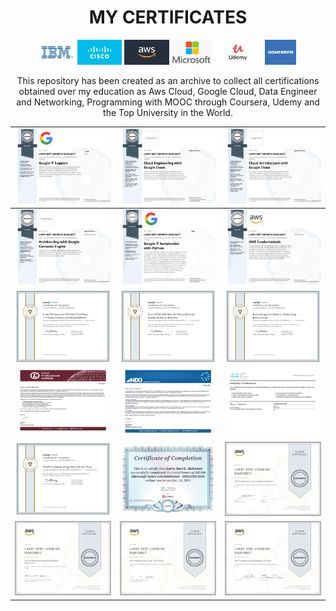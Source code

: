 <h1 align="center">MY CERTIFICATES</h1>
<p id="downloads" align="center">	
	<img src="https://github.com/larrymahumot/Certificates/blob/main/Logo/IBM.jpg" height="40px"/>
	<img src="https://github.com/larrymahumot/Certificates/blob/main/Logo/Cisco.jpg" height="40px"/>
	<img src="https://github.com/larrymahumot/Certificates/blob/main/Logo/Aws.jpg" height="40px"/>
	<img src="https://github.com/larrymahumot/Certificates/blob/main/Logo/Microsoft.jpg" height="40px"/>
	<img src="https://github.com/larrymahumot/Certificates/blob/main/Logo/Udemy.png" height="40px"/>
	<img src="https://github.com/larrymahumot/Certificates/blob/main/Logo/Coursera.jpg"  Width="50px" height="40px"/>
</p>

<p align="Center"> This repository has been created as an archive to collect all certifications obtained over my education as Aws Cloud, Google Cloud, Data Engineer and Networking, Programming with MOOC through Coursera, Udemy and the Top University in the World. </p>



| ![cert_1][01] | ![cert_2][02] | ![cert_3][03] |
| --- | --- | --- |
| ![cert_3][04] | ![cert_4][05] | ![cert_5][06] |
| ![cert_6][07] | ![cert_7][08] | ![cert_8][09] |
| ![cert_6][010] | ![cert_7][011] | ![cert_8][012] |
| ![cert_6][013] | ![cert_7][014] | ![cert_8][015] |
| ![cert_6][016] | ![cert_7][017] | ![cert_8][018] |


[//]: #ImageLinks
[01]: https://github.com/larrymahumot/Certificates/blob/main/Certificates/Google%20IT%20Support.jpg
[02]: https://github.com/larrymahumot/Certificates/blob/main/Certificates/Cloud%20Engineering%20with%20Google%20Cloud.jpg
[03]: https://github.com/larrymahumot/Certificates/blob/main/Certificates/Cloud%20Architecture%20with%20Google%20Cloud.jpg
[04]: https://github.com/larrymahumot/Certificates/blob/main/Certificates/Architecting%20with%20Google%20Compute%20Engine.jpg
[05]: https://github.com/larrymahumot/Certificates/blob/main/Certificates/Google%20IT%20Automation%20with%20Python.jpg
[06]: https://github.com/larrymahumot/Certificates/blob/main/Certificates/AWS%20Fundamentals.jpg
[07]: https://github.com/larrymahumot/Certificates/blob/main/Certificates/Certificate%20Of%20Completion_CompTIA%20Security%20SY0501%20Cert%20Prep%201%20Threats%20Attacks%20and%20Vulnerabilities.jpg
[08]: https://github.com/larrymahumot/Certificates/blob/main/Certificates/Certificate%20Of%20Completion_Cisco%20CCNA%20200301%20Cert%20Prep%20Network%20Fundamentals%20and%20Access.jpg
[09]: https://github.com/larrymahumot/Certificates/blob/main/Certificates/Certificate%20Of%20Completion_Networking%20Foundations%20Networking%20Basics%202015.jpg
[010]: https://github.com/larrymahumot/Certificates/blob/main/Certificates/NDG%20Linux%20Essentials%20Certificate.jpg
[011]: https://github.com/larrymahumot/Certificates/blob/main/Certificates//NDG%20Linux%20Unhatched%20Certificate.jpg
[012]: https://github.com/larrymahumot/Certificates/blob/main/Certificates/Introduction%20to%20Cybersecurity%20Certificate.jpg
[013]: https://github.com/larrymahumot/Certificates/blob/main/Certificates/Certificate%20Of%20Completion_CCNP%20Troubleshooting%20300135%20Cert%20Prep.jpg
[014]: https://github.com/larrymahumot/Certificates/blob/main/Certificates/Azure%20Administrator.jpg
[015]: https://github.com/larrymahumot/Certificates/blob/main/Certificates/AWS%20Fundamentals%20Addressing%20Security%20Risk.jpg
[016]: https://github.com/larrymahumot/Certificates/blob/main/Certificates/AWS%20Fundamentals%20Building%20Serverless%20Applications.jpg
[017]: https://github.com/larrymahumot/Certificates/blob/main/Certificates/AWS%20Fundamentals%20Going%20Cloud%20Native.jpg
[018]: https://github.com/larrymahumot/Certificates/blob/main/Certificates/AWS%20Fundamentals%20Migrating%20to%20the%20Cloud.jpg





